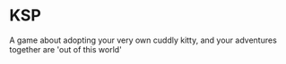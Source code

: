 # KSP

A game about adopting your very own cuddly kitty, and your adventures together are 'out of this world'

